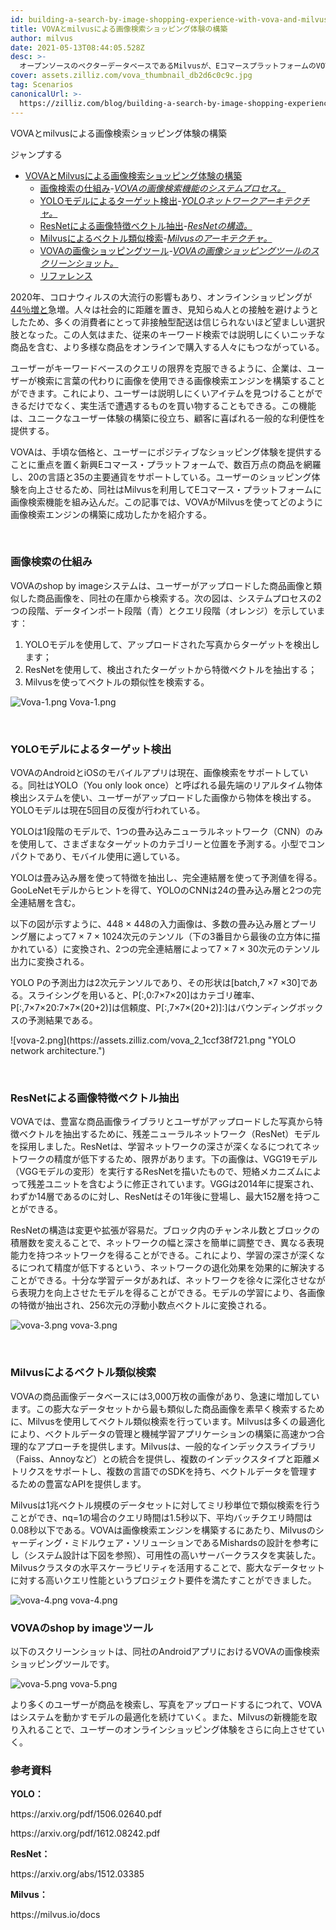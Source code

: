 ```yaml
---
id: building-a-search-by-image-shopping-experience-with-vova-and-milvus.md
title: VOVAとmilvusによる画像検索ショッピング体験の構築
author: milvus
date: 2021-05-13T08:44:05.528Z
desc: >-
  オープンソースのベクターデータベースであるMilvusが、EコマースプラットフォームのVOVAでどのように使用され、画像によるショッピングを実現したかをご覧ください。
cover: assets.zilliz.com/vova_thumbnail_db2d6c0c9c.jpg
tag: Scenarios
canonicalUrl: >-
  https://zilliz.com/blog/building-a-search-by-image-shopping-experience-with-vova-and-milvus
---
```

<custom-h1>VOVAとmilvusによる画像検索ショッピング体験の構築</custom-h1><p>ジャンプする</p>
<ul>
<li><a href="#building-a-search-by-image-shopping-experience-with-vova-and-milvus">VOVAとMilvusによる画像検索ショッピング体験の構築</a><ul>
<li><a href="#how-does-image-search-work">画像検索の仕組み</a>-<a href="#system-process-of-vovas-search-by-image-functionality"><em>VOVAの画像検索機能のシステムプロセス。</em></a></li>
<li><a href="#target-detection-using-the-yolo-model">YOLOモデルによるターゲット検出</a>-<a href="#yolo-network-architecture"><em>YOLOネットワークアーキテクチャ。</em></a></li>
<li><a href="#image-feature-vector-extraction-with-resnet">ResNetによる画像特徴ベクトル抽出</a>-<a href="#resnet-structure"><em>ResNetの構造。</em></a></li>
<li><a href="#vector-similarity-search-powered-by-milvus">Milvusによるベクトル類似検索</a>-<a href="#mishards-architecture-in-milvus"><em>Milvusのアーキテクチャ。</em></a></li>
<li><a href="#vovas-shop-by-image-tool">VOVAの画像ショッピングツール</a>-<a href="#screenshots-of-vovas-search-by-image-shopping-tool"><em>VOVAの画像ショッピングツールのスクリーンショット。</em></a></li>
<li><a href="#reference">リファレンス</a></li>
</ul></li>
</ul>
<p>2020年、コロナウィルスの大流行の影響もあり、オンラインショッピングが<a href="https://www.digitalcommerce360.com/2021/02/15/ecommerce-during-coronavirus-pandemic-in-charts/">44％増と</a>急増。人々は社会的に距離を置き、見知らぬ人との接触を避けようとしたため、多くの消費者にとって非接触型配送は信じられないほど望ましい選択肢となった。この人気はまた、従来のキーワード検索では説明しにくいニッチな商品を含む、より多様な商品をオンラインで購入する人々にもつながっている。</p>
<p>ユーザーがキーワードベースのクエリの限界を克服できるように、企業は、ユーザーが検索に言葉の代わりに画像を使用できる画像検索エンジンを構築することができます。これにより、ユーザーは説明しにくいアイテムを見つけることができるだけでなく、実生活で遭遇するものを買い物することもできる。この機能は、ユニークなユーザー体験の構築に役立ち、顧客に喜ばれる一般的な利便性を提供する。</p>
<p>VOVAは、手頃な価格と、ユーザーにポジティブなショッピング体験を提供することに重点を置く新興Eコマース・プラットフォームで、数百万点の商品を網羅し、20の言語と35の主要通貨をサポートしている。ユーザーのショッピング体験を向上させるため、同社はMilvusを利用してEコマース・プラットフォームに画像検索機能を組み込んだ。この記事では、VOVAがMilvusを使ってどのように画像検索エンジンの構築に成功したかを紹介する。</p>
<p><br/></p>
<h3 id="How-does-image-search-work" class="common-anchor-header">画像検索の仕組み</h3><p>VOVAのshop by imageシステムは、ユーザーがアップロードした商品画像と類似した商品画像を、同社の在庫から検索する。次の図は、システムプロセスの2つの段階、データインポート段階（青）とクエリ段階（オレンジ）を示しています：</p>
<ol>
<li>YOLOモデルを使用して、アップロードされた写真からターゲットを検出します；</li>
<li>ResNetを使用して、検出されたターゲットから特徴ベクトルを抽出する；</li>
<li>Milvusを使ってベクトルの類似性を検索する。</li>
</ol>
<p>
  
   <span class="img-wrapper"> <img translate="no" src="https://assets.zilliz.com/Vova_1_47ee6f2da9.png" alt="Vova-1.png" class="doc-image" id="vova-1.png" />
   </span> <span class="img-wrapper"> <span>Vova-1.png</span> </span></p>
<p><br/></p>
<h3 id="Target-detection-using-the-YOLO-model" class="common-anchor-header">YOLOモデルによるターゲット検出</h3><p>VOVAのAndroidとiOSのモバイルアプリは現在、画像検索をサポートしている。同社はYOLO（You only look once）と呼ばれる最先端のリアルタイム物体検出システムを使い、ユーザーがアップロードした画像から物体を検出する。YOLOモデルは現在5回目の反復が行われている。</p>
<p>YOLOは1段階のモデルで、1つの畳み込みニューラルネットワーク（CNN）のみを使用して、さまざまなターゲットのカテゴリーと位置を予測する。小型でコンパクトであり、モバイル使用に適している。</p>
<p>YOLOは畳み込み層を使って特徴を抽出し、完全連結層を使って予測値を得る。GooLeNetモデルからヒントを得て、YOLOのCNNは24の畳み込み層と2つの完全連結層を含む。</p>
<p>以下の図が示すように、448 × 448の入力画像は、多数の畳み込み層とプーリング層によって7 × 7 × 1024次元のテンソル（下の3番目から最後の立方体に描かれている）に変換され、2つの完全連結層によって7 × 7 × 30次元のテンソル出力に変換される。</p>
<p>YOLO Pの予測出力は2次元テンソルであり、その形状は[batch,7 ×7 ×30]である。スライシングを用いると、P[:,0:7×7×20]はカテゴリ確率、P[:,7×7×20:7×7×(20+2)]は信頼度、P[:,7×7×(20+2)]:]はバウンディングボックスの予測結果である。</p>
<p>![vova-2.png](https://assets.zilliz.com/vova_2_1ccf38f721.png &quot;YOLO network architecture.&quot;)</p>
<p><br/></p>
<h3 id="Image-feature-vector-extraction-with-ResNet" class="common-anchor-header">ResNetによる画像特徴ベクトル抽出</h3><p>VOVAでは、豊富な商品画像ライブラリとユーザがアップロードした写真から特徴ベクトルを抽出するために、残差ニューラルネットワーク（ResNet）モデルを採用しました。ResNetは、学習ネットワークの深さが深くなるにつれてネットワークの精度が低下するため、限界があります。下の画像は、VGG19モデル（VGGモデルの変形）を実行するResNetを描いたもので、短絡メカニズムによって残差ユニットを含むように修正されています。VGGは2014年に提案され、わずか14層であるのに対し、ResNetはその1年後に登場し、最大152層を持つことができる。</p>
<p>ResNetの構造は変更や拡張が容易だ。ブロック内のチャンネル数とブロックの積層数を変えることで、ネットワークの幅と深さを簡単に調整でき、異なる表現能力を持つネットワークを得ることができる。これにより、学習の深さが深くなるにつれて精度が低下するという、ネットワークの退化効果を効果的に解決することができる。十分な学習データがあれば、ネットワークを徐々に深化させながら表現力を向上させたモデルを得ることができる。モデルの学習により、各画像の特徴が抽出され、256次元の浮動小数点ベクトルに変換される。</p>
<p>
  
   <span class="img-wrapper"> <img translate="no" src="https://assets.zilliz.com/vova_3_df4b810281.png" alt="vova-3.png" class="doc-image" id="vova-3.png" />
   </span> <span class="img-wrapper"> <span>vova-3.png</span> </span></p>
<p><br/></p>
<h3 id="Vector-similarity-search-powered-by-Milvus" class="common-anchor-header">Milvusによるベクトル類似検索</h3><p>VOVAの商品画像データベースには3,000万枚の画像があり、急速に増加しています。この膨大なデータセットから最も類似した商品画像を素早く検索するために、Milvusを使用してベクトル類似検索を行っています。Milvusは多くの最適化により、ベクトルデータの管理と機械学習アプリケーションの構築に高速かつ合理的なアプローチを提供します。Milvusは、一般的なインデックスライブラリ（Faiss、Annoyなど）との統合を提供し、複数のインデックスタイプと距離メトリクスをサポートし、複数の言語でのSDKを持ち、ベクトルデータを管理するための豊富なAPIを提供します。</p>
<p>Milvusは1兆ベクトル規模のデータセットに対してミリ秒単位で類似検索を行うことができ、nq=1の場合のクエリ時間は1.5秒以下、平均バッチクエリ時間は0.08秒以下である。VOVAは画像検索エンジンを構築するにあたり、Milvusのシャーディング・ミドルウェア・ソリューションであるMishardsの設計を参考にし（システム設計は下図を参照）、可用性の高いサーバークラスタを実装した。Milvusクラスタの水平スケーラビリティを活用することで、膨大なデータセットに対する高いクエリ性能というプロジェクト要件を満たすことができました。</p>
<p>
  
   <span class="img-wrapper"> <img translate="no" src="https://assets.zilliz.com/vova_4_e305f1955c.png" alt="vova-4.png" class="doc-image" id="vova-4.png" />
   </span> <span class="img-wrapper"> <span>vova-4.png</span> </span></p>
<h3 id="VOVAs-shop-by-image-tool" class="common-anchor-header">VOVAのshop by imageツール</h3><p>以下のスクリーンショットは、同社のAndroidアプリにおけるVOVAの画像検索ショッピングツールです。</p>
<p>
  
   <span class="img-wrapper"> <img translate="no" src="https://assets.zilliz.com/vova_5_c4c25a3bae.png" alt="vova-5.png" class="doc-image" id="vova-5.png" />
   </span> <span class="img-wrapper"> <span>vova-5.png</span> </span></p>
<p>より多くのユーザーが商品を検索し、写真をアップロードするにつれて、VOVAはシステムを動かすモデルの最適化を続けていく。また、Milvusの新機能を取り入れることで、ユーザーのオンラインショッピング体験をさらに向上させていく。</p>
<h3 id="Reference" class="common-anchor-header">参考資料</h3><p><strong>YOLO：</strong></p>
<p>https://arxiv.org/pdf/1506.02640.pdf</p>
<p>https://arxiv.org/pdf/1612.08242.pdf</p>
<p><strong>ResNet：</strong></p>
<p>https://arxiv.org/abs/1512.03385</p>
<p><strong>Milvus：</strong></p>
<p>https://milvus.io/docs</p>
